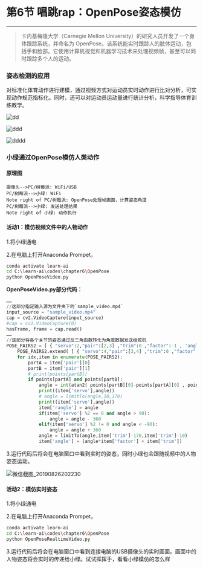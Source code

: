 # 第6节 唱跳rap：OpenPose姿态模仿

---

>卡内基梅隆大学（Carnegie Mellon University）的研究人员开发了一个身体跟踪系统，并命名为 OpenPose。该系统能实时跟踪人的肢体运动，包括手和脸部。它使用计算机视觉和机器学习技术来处理视频帧，甚至可以同时跟踪多个人的运动。

### 姿态检测的应用

对标准化体育动作进行建模，通过视频方式对运动员实时动作进行比对分析，可实现动作规范指标化。同时，还可以对运动员运动量进行统计分析，科学指导体育训练教学。

![dd](http://10391610.s21i.faiusr.com/2/ABUIABACGAAg0uz23QUokOKNpAEwywM4xgI.jpg)

![ddd](https://md.hass.live/niji/2019-06-09-13714448-f0f92028e2d41d01.gif)

![dddd](https://md.hass.live/niji/2019-06-09-Xnip2019-06-09_16-20-49.png)

### 小绿通过OpenPose模仿人类动作

#### 原理图

```sequence
摄像头-->PC/树莓派: WiFi/USB
PC/树莓派-->小绿: WiFi
Note right of PC/树莓派: OpenPose处理帧画面，计算姿态角度
PC/树莓派-->小绿: 发送处理结果
Note right of 小绿: 动作执行
```

#### 活动1：模仿视频文件中的人物动作

1.将小绿通电

2.在电脑上打开Anaconda Prompet，

```bash
conda activate learn-ai
cd C:\learn-ai\codes\chapter6\OpenPose
python OpenPoseVideo.py
```

**OpenPoseVideo.py部分代码：**

```python
……
//这部分指定输入源为文件夹下的`sample_video.mp4`
input_source = "sample_video.mp4"
cap = cv2.VideoCapture(input_source)
#cap = cv2.VideoCapture(0)
hasFrame, frame = cap.read()
……
//这部分将各个关节的姿态通过反三角函数转化为角度数据发送给舵机
POSE_PAIRS2 = [ { "servo":2,"pair":[2,3] ,"trim":0 ,"factor":-1 , 'angle':-1,'rangle':-1 } ,{ "servo":3,"pair": [5,6] , "trim": 180 ,"factor":-1 , 'angle':-1,'rangle':-1} ]
    POSE_PAIRS2.extend( [ { "servo":4,"pair":[3,4] ,"trim":0 ,"factor":-1 , 'angle':-1,'rangle':-1} ,{ "servo":5,"pair": [6,7] , "trim": 180 ,"factor":-1 , 'angle':-1,'rangle':-1} ])
    for idx,item in enumerate(POSE_PAIRS2):
        partA = item['pair'][0]
        partB = item['pair'][1]
        # print(points[partB])
        if points[partA] and points[partB]:
            angle = int(atan2( points[partB][0]-points[partA][0] , points[partB][1]-points[partA][1])/pi*180)
            print((item['servo'],angle))
            # angle = limitTo(angle,10,170)
            print((item['servo'],angle))
            item['rangle'] = angle
            if(item['servo'] %2 == 0 and angle > 90):
                angle = angle - 360 
            elif(item['servo'] %2 != 0 and angle < -90):
                angle = angle + 360
            angle = limitTo(angle,item['trim']-170,item['trim']-10)
            item['angle'] = (angle*item['factor'] + item['trim'])
```

3.运行代码后将会在电脑窗口中看到实时的姿态，同时小绿也会跟随视频中的人物姿态运动。

![微信截图_20190826202230](https://md.hass.live/%E5%BE%AE%E4%BF%A1%E6%88%AA%E5%9B%BE_20190826202230.png)

#### 活动2：模仿实时姿态

1.将小绿通电

2.在电脑上打开Anaconda Prompet，

```bash
conda activate learn-ai
cd C:\learn-ai\codes\chapter6\OpenPose
python OpenPoseRealtimeVideo.py
```

3.运行代码后将会在电脑窗口中看到连接电脑的USB摄像头的实时画面。画面中的人物姿态将会实时的传递给小绿。试试挥挥手，看看小绿模仿的怎么样
